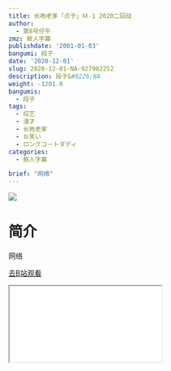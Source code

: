```yaml
---
title: 长袍老爹「贞子」Ｍ-1 2020二回战
author:
  - 第8号仔牛
zmz: 鲸人字幕
publishdate: '2001-01-03'
bangumi: 段子
date: '2020-12-01'
slug: 2020-12-01-NA-927982252
description: 段子&#8226;NA
weight: -1201.0
bangumis:
  - 段子
tags:
  - 综艺
  - 漫才
  - 长袍老爹
  - お笑い
  - ロングコートダディ
categories:
  - 鲸人字幕

brief: "网络"
---
```

![](https://raw.githubusercontent.com/tcgriffith/owaraisite/master/static/tmpimg/5c3e9d8765f3e1b72a3de016650b5850281b9afb.jpg.480.jpg)
# 简介  
网络  

[去B站观看](https://www.bilibili.com/video/av927982252/)
<div class ="resp-container"><iframe class="testiframe" src="//player.bilibili.com/player.html?aid=927982252"", scrolling="no", allowfullscreen="true" > </iframe></div> 
